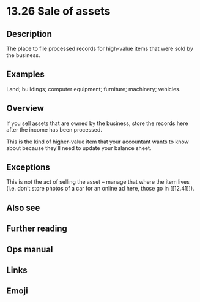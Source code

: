 # 13.26 Sale of assets

## Description

The place to file processed records for high-value items that were sold by the business.

## Examples

Land; buildings; computer equipment; furniture; machinery; vehicles.

## Overview

If you sell assets that are owned by the business, store the records here after the income has been processed.

This is the kind of higher-value item that your accountant wants to know about because they’ll need to update your balance sheet.

## Exceptions

This is not the act of selling the asset – manage that where the item lives (i.e. don’t store photos of a car for an online ad here, those go in [[12.41]]).

## Also see

## Further reading

## Ops manual

## Links

## Emoji

